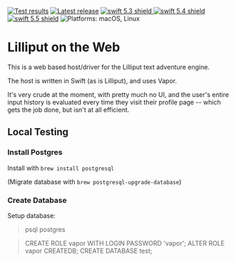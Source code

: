 [comment]: <> (Header Generated by ActionStatus 2.0.5 - 461)

[![Test results][tests shield]][actions] [![Latest release][release shield]][releases] [![swift 5.3 shield] ![swift 5.4 shield] ![swift 5.5 shield]][swift] ![Platforms: macOS, Linux][platforms shield]

[release shield]: https://img.shields.io/github/v/release/elegantchaos/LilliputWeb
[platforms shield]: https://img.shields.io/badge/platforms-macOS_Linux-lightgrey.svg?style=flat "macOS, Linux"
[tests shield]: https://github.com/elegantchaos/LilliputWeb/workflows/Tests/badge.svg
[swift 5.3 shield]: https://img.shields.io/badge/swift-5.3-F05138.svg "Swift 5.3"
[swift 5.4 shield]: https://img.shields.io/badge/swift-5.4-F05138.svg "Swift 5.4"
[swift 5.5 shield]: https://img.shields.io/badge/swift-5.5-F05138.svg "Swift 5.5"

[swift]: https://swift.org
[releases]: https://github.com/elegantchaos/LilliputWeb/releases
[actions]: https://github.com/elegantchaos/LilliputWeb/actions

[comment]: <> (End of ActionStatus Header)

# Lilliput on the Web

This is a web based host/driver for the Lilliput text adventure engine.

The host is written in Swift (as is Lilliput), and uses Vapor.

It's very crude at the moment, with pretty much no UI, and the user's entire input history is evaluated every time they visit their profile page -- which gets the job done, but isn't at all efficient.


## Local Testing

### Install Postgres

Install with `brew install postgresql`

(Migrate database with `brew postgresql-upgrade-database`)

### Create Database 

Setup database:

> psql postgres

> CREATE ROLE vapor WITH LOGIN PASSWORD 'vapor';
> ALTER ROLE vapor CREATEDB;
> CREATE DATABASE test;
